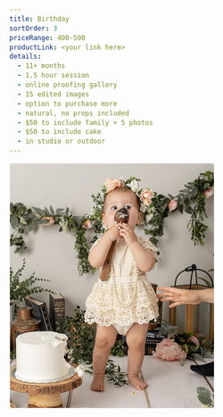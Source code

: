 ```yaml
---
title: Birthday
sortOrder: 3
priceRange: 400-500
productLink: <your link here>
details:
  - 11+ months
  - 1.5 hour session
  - online proofing gallery
  - 15 edited images
  - option to purchase more
  - natural, no props included
  - $50 to include family + 5 photos
  - $50 to include cake
  - in studio or outdoor
---
```


![Birthday](../../assets/birthdayMilestone.png)
